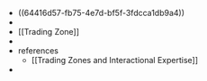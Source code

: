 - ((64416d57-fb75-4e7d-bf5f-3fdcca1db9a4))
-
- [[Trading Zone]]
-
- references
	- [[Trading Zones and Interactional Expertise]]
-